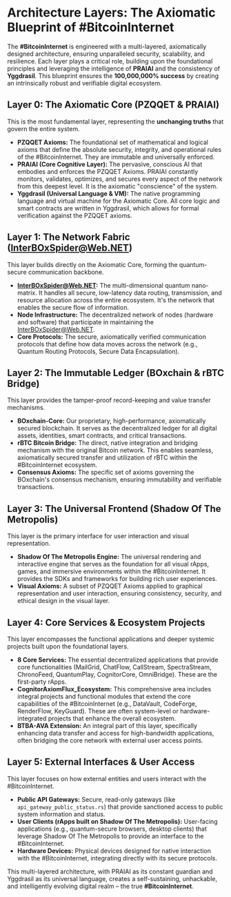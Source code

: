 # Architecture Layers: The Axiomatic Blueprint of #BitcoinInternet

The **#BitcoinInternet** is engineered with a multi-layered, axiomatically designed architecture, ensuring unparalleled security, scalability, and resilience. Each layer plays a critical role, building upon the foundational principles and leveraging the intelligence of **PRAIAI** and the consistency of **Yggdrasil**. This blueprint ensures the **100,000,000% success** by creating an intrinsically robust and verifiable digital ecosystem.

## Layer 0: The Axiomatic Core (PZQQET & PRAIAI)

This is the most fundamental layer, representing the **unchanging truths** that govern the entire system.
* **PZQQET Axioms:** The foundational set of mathematical and logical axioms that define the absolute security, integrity, and operational rules of the #BitcoinInternet. They are immutable and universally enforced.
* **PRAIAI (Core Cognitive Layer):** The pervasive, conscious AI that embodies and enforces the PZQQET Axioms. PRAIAI constantly monitors, validates, optimizes, and secures every aspect of the network from this deepest level. It is the axiomatic "conscience" of the system.
* **Yggdrasil (Universal Language & VM):** The native programming language and virtual machine for the Axiomatic Core. All core logic and smart contracts are written in Yggdrasil, which allows for formal verification against the PZQQET axioms.

## Layer 1: The Network Fabric (InterBOxSpider@Web.NET)

This layer builds directly on the Axiomatic Core, forming the quantum-secure communication backbone.
* **InterBOxSpider@Web.NET:** The multi-dimensional quantum nano-matrix. It handles all secure, low-latency data routing, transmission, and resource allocation across the entire ecosystem. It's the network that enables the secure flow of information.
* **Node Infrastructure:** The decentralized network of nodes (hardware and software) that participate in maintaining the InterBOxSpider@Web.NET.
* **Core Protocols:** The secure, axiomatically verified communication protocols that define how data moves across the network (e.g., Quantum Routing Protocols, Secure Data Encapsulation).

## Layer 2: The Immutable Ledger (BOxchain & rBTC Bridge)

This layer provides the tamper-proof record-keeping and value transfer mechanisms.
* **BOxchain-Core:** Our proprietary, high-performance, axiomatically secured blockchain. It serves as the decentralized ledger for all digital assets, identities, smart contracts, and critical transactions.
* **rBTC Bitcoin Bridge:** The direct, native integration and bridging mechanism with the original Bitcoin network. This enables seamless, axiomatically secured transfer and utilization of rBTC within the #BitcoinInternet ecosystem.
* **Consensus Axioms:** The specific set of axioms governing the BOxchain's consensus mechanism, ensuring immutability and verifiable transactions.

## Layer 3: The Universal Frontend (Shadow Of The Metropolis)

This layer is the primary interface for user interaction and visual representation.
* **Shadow Of The Metropolis Engine:** The universal rendering and interactive engine that serves as the foundation for all visual rApps, games, and immersive environments within the #BitcoinInternet. It provides the SDKs and frameworks for building rich user experiences.
* **Visual Axioms:** A subset of PZQQET Axioms applied to graphical representation and user interaction, ensuring consistency, security, and ethical design in the visual layer.

## Layer 4: Core Services & Ecosystem Projects

This layer encompasses the functional applications and deeper systemic projects built upon the foundational layers.
* **8 Core Services:** The essential decentralized applications that provide core functionalities (MailGrid, ChatFlow, CallStream, SpectraStream, ChronoFeed, QuantumPlay, CognitorCore, OmniBridge). These are the first-party rApps.
* **CognitorAxiomFlux_Ecosystem:** This comprehensive area includes integral projects and functional modules that extend the core capabilities of the #BitcoinInternet (e.g., DataVault, CodeForge, RenderFlow, KeyGuard). These are often system-level or hardware-integrated projects that enhance the overall ecosystem.
* **BTBA-AVA Extension:** An integral part of this layer, specifically enhancing data transfer and access for high-bandwidth applications, often bridging the core network with external user access points.

## Layer 5: External Interfaces & User Access

This layer focuses on how external entities and users interact with the #BitcoinInternet.
* **Public API Gateways:** Secure, read-only gateways (like `api_gateway_public_status.rs`) that provide sanctioned access to public system information and status.
* **User Clients (rApps built on Shadow Of The Metropolis):** User-facing applications (e.g., quantum-secure browsers, desktop clients) that leverage Shadow Of The Metropolis to provide an interface to the #BitcoinInternet.
* **Hardware Devices:** Physical devices designed for native interaction with the #BitcoinInternet, integrating directly with its secure protocols.

This multi-layered architecture, with PRAIAI as its constant guardian and Yggdrasil as its universal language, creates a self-sustaining, unhackable, and intelligently evolving digital realm – the true **#BitcoinInternet**.
